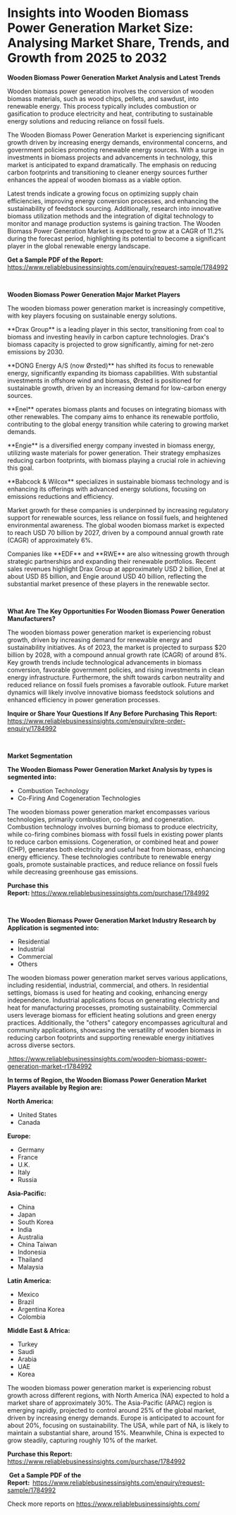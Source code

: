 <p><h1>Insights into Wooden Biomass Power Generation Market Size: Analysing Market Share, Trends, and Growth from 2025 to 2032</h1></p><p><strong>Wooden Biomass Power Generation Market Analysis and Latest Trends</strong></p>
<p><p>Wooden biomass power generation involves the conversion of wooden biomass materials, such as wood chips, pellets, and sawdust, into renewable energy. This process typically includes combustion or gasification to produce electricity and heat, contributing to sustainable energy solutions and reducing reliance on fossil fuels. </p><p>The Wooden Biomass Power Generation Market is experiencing significant growth driven by increasing energy demands, environmental concerns, and government policies promoting renewable energy sources. With a surge in investments in biomass projects and advancements in technology, this market is anticipated to expand dramatically. The emphasis on reducing carbon footprints and transitioning to cleaner energy sources further enhances the appeal of wooden biomass as a viable option.</p><p>Latest trends indicate a growing focus on optimizing supply chain efficiencies, improving energy conversion processes, and enhancing the sustainability of feedstock sourcing. Additionally, research into innovative biomass utilization methods and the integration of digital technology to monitor and manage production systems is gaining traction. The Wooden Biomass Power Generation Market is expected to grow at a CAGR of 11.2% during the forecast period, highlighting its potential to become a significant player in the global renewable energy landscape.</p></p>
<p><strong>Get a Sample PDF of the Report:&nbsp;</strong> <a href="https://www.reliablebusinessinsights.com/enquiry/request-sample/1784992?utm_campaign=3439&utm_medium=2&utm_source=Github&utm_content=ia&utm_term=25032025&utm_id=wooden-biomass-power-generation">https://www.reliablebusinessinsights.com/enquiry/request-sample/1784992</a></p>
<p>&nbsp;</p>
<p><strong>Wooden Biomass Power Generation Major Market Players</strong></p>
<p><p>The wooden biomass power generation market is increasingly competitive, with key players focusing on sustainable energy solutions. </p><p>**Drax Group** is a leading player in this sector, transitioning from coal to biomass and investing heavily in carbon capture technologies. Drax's biomass capacity is projected to grow significantly, aiming for net-zero emissions by 2030. </p><p>**DONG Energy A/S (now Ørsted)** has shifted its focus to renewable energy, significantly expanding its biomass capabilities. With substantial investments in offshore wind and biomass, Ørsted is positioned for sustainable growth, driven by an increasing demand for low-carbon energy sources. </p><p>**Enel** operates biomass plants and focuses on integrating biomass with other renewables. The company aims to enhance its renewable portfolio, contributing to the global energy transition while catering to growing market demands.</p><p>**Engie** is a diversified energy company invested in biomass energy, utilizing waste materials for power generation. Their strategy emphasizes reducing carbon footprints, with biomass playing a crucial role in achieving this goal. </p><p>**Babcock & Wilcox** specializes in sustainable biomass technology and is enhancing its offerings with advanced energy solutions, focusing on emissions reductions and efficiency.</p><p>Market growth for these companies is underpinned by increasing regulatory support for renewable sources, less reliance on fossil fuels, and heightened environmental awareness. The global wooden biomass market is expected to reach USD 70 billion by 2027, driven by a compound annual growth rate (CAGR) of approximately 6%.</p><p>Companies like **EDF** and **RWE** are also witnessing growth through strategic partnerships and expanding their renewable portfolios. Recent sales revenues highlight Drax Group at approximately USD 2 billion, Enel at about USD 85 billion, and Engie around USD 40 billion, reflecting the substantial market presence of these players in the renewable sector.</p></p>
<p>&nbsp;</p>
<p><strong>What Are The Key Opportunities For Wooden Biomass Power Generation Manufacturers?</strong></p>
<p><p>The wooden biomass power generation market is experiencing robust growth, driven by increasing demand for renewable energy and sustainability initiatives. As of 2023, the market is projected to surpass $20 billion by 2028, with a compound annual growth rate (CAGR) of around 8%. Key growth trends include technological advancements in biomass conversion, favorable government policies, and rising investments in clean energy infrastructure. Furthermore, the shift towards carbon neutrality and reduced reliance on fossil fuels promises a favorable outlook. Future market dynamics will likely involve innovative biomass feedstock solutions and enhanced efficiency in power generation processes.</p></p>
<p><strong>Inquire or Share Your Questions If Any Before Purchasing This Report:</strong> <a href="https://www.reliablebusinessinsights.com/enquiry/pre-order-enquiry/1784992?utm_campaign=3439&utm_medium=2&utm_source=Github&utm_content=ia&utm_term=25032025&utm_id=wooden-biomass-power-generation">https://www.reliablebusinessinsights.com/enquiry/pre-order-enquiry/1784992</a></p>
<p>&nbsp;</p>
<p><strong>Market Segmentation</strong></p>
<p><strong>The Wooden Biomass Power Generation Market Analysis by types is segmented into:</strong></p>
<p><ul><li>Combustion Technology</li><li>Co-Firing And Cogeneration Technologies</li></ul></p>
<p><p>The wooden biomass power generation market encompasses various technologies, primarily combustion, co-firing, and cogeneration. Combustion technology involves burning biomass to produce electricity, while co-firing combines biomass with fossil fuels in existing power plants to reduce carbon emissions. Cogeneration, or combined heat and power (CHP), generates both electricity and useful heat from biomass, enhancing energy efficiency. These technologies contribute to renewable energy goals, promote sustainable practices, and reduce reliance on fossil fuels while decreasing greenhouse gas emissions.</p></p>
<p><strong>Purchase this Report:&nbsp;</strong><a href="https://www.reliablebusinessinsights.com/purchase/1784992?utm_campaign=3439&utm_medium=2&utm_source=Github&utm_content=ia&utm_term=25032025&utm_id=wooden-biomass-power-generation">https://www.reliablebusinessinsights.com/purchase/1784992</a></p>
<p>&nbsp;</p>
<p><strong>The Wooden Biomass Power Generation Market Industry Research by Application is segmented into:</strong></p>
<p><ul><li>Residential</li><li>Industrial</li><li>Commercial</li><li>Others</li></ul></p>
<p><p>The wooden biomass power generation market serves various applications, including residential, industrial, commercial, and others. In residential settings, biomass is used for heating and cooking, enhancing energy independence. Industrial applications focus on generating electricity and heat for manufacturing processes, promoting sustainability. Commercial users leverage biomass for efficient heating solutions and green energy practices. Additionally, the "others" category encompasses agricultural and community applications, showcasing the versatility of wooden biomass in reducing carbon footprints and supporting renewable energy initiatives across diverse sectors.</p></p>
<p><a href="https://www.reliablebusinessinsights.com/wooden-biomass-power-generation-market-r1784992?utm_campaign=3439&utm_medium=2&utm_source=Github&utm_content=ia&utm_term=25032025&utm_id=wooden-biomass-power-generation">&nbsp;https://www.reliablebusinessinsights.com/wooden-biomass-power-generation-market-r1784992</a></p>
<p><strong>In terms of Region, the Wooden Biomass Power Generation Market Players available by Region are:</strong></p>
<p>
    <p> <strong> North America: </strong>
        <ul>
            <li>United States</li>
            <li>Canada</li>
        </ul>
        </p> 
    <p> <strong> Europe: </strong>
        <ul>
            <li>Germany</li>
            <li>France</li>
            <li>U.K.</li>
            <li>Italy</li>
            <li>Russia</li>
        </ul>
        </p> 
    <p> <strong> Asia-Pacific: </strong>
        <ul>
            <li>China</li>
            <li>Japan</li>
            <li>South Korea</li>
            <li>India</li>
            <li>Australia</li>
            <li>China Taiwan</li>
            <li>Indonesia</li>
            <li>Thailand</li>
            <li>Malaysia</li>
        </ul>
        </p> 
    <p> <strong> Latin America: </strong>
        <ul>
            <li>Mexico</li>
            <li>Brazil</li>
            <li>Argentina Korea</li>
            <li>Colombia</li>
        </ul>
        </p> 
    <p> <strong> Middle East & Africa: </strong>
        <ul>
            <li>Turkey</li>
            <li>Saudi</li>
            <li>Arabia</li>
            <li>UAE</li>
            <li>Korea</li>
        </ul>
    </p>
    </p>
<p><p>The wooden biomass power generation market is experiencing robust growth across different regions, with North America (NA) expected to hold a market share of approximately 30%. The Asia-Pacific (APAC) region is emerging rapidly, projected to control around 25% of the global market, driven by increasing energy demands. Europe is anticipated to account for about 20%, focusing on sustainability. The USA, while part of NA, is likely to maintain a substantial share, around 15%. Meanwhile, China is expected to grow steadily, capturing roughly 10% of the market.</p></p>
<p><strong>Purchase this Report: </strong><a href="https://www.reliablebusinessinsights.com/purchase/1784992?utm_campaign=3439&utm_medium=2&utm_source=Github&utm_content=ia&utm_term=25032025&utm_id=wooden-biomass-power-generation">https://www.reliablebusinessinsights.com/purchase/1784992</a></p>
<p>&nbsp;<strong>Get a Sample PDF of the Report:&nbsp;&nbsp;</strong><a href="https://www.reliablebusinessinsights.com/enquiry/request-sample/1784992?utm_campaign=3439&utm_medium=2&utm_source=Github&utm_content=ia&utm_term=25032025&utm_id=wooden-biomass-power-generation">https://www.reliablebusinessinsights.com/enquiry/request-sample/1784992</a></p>
<p><strong></strong></p>
<p>Check more reports on <a href="https://www.reliablebusinessinsights.com/?utm_campaign=3439&utm_medium=2&utm_source=Github&utm_content=ia&utm_term=25032025&utm_id=wooden-biomass-power-generation">https://www.reliablebusinessinsights.com/</a></p>